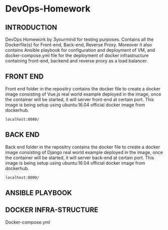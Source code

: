 # DevOps-Homework

## INTRODUCTION

DevOps Homework by 3yourmind for testing purposes. Contains all the Dockerfile(s) for Front-end, Back-end, Reverse Proxy. Moreover it also contains Ansible playbook for configuration and deployment of VM, and docker-compose.yml file for the deployment of docker infrastructure containing front-end, backend and reverse proxy as a load balancer.

## FRONT END

Front end folder in the repositry contains the docker file to create a docker image consisting of Vue.js real world example deployed in the image, once the container will be started, it will server front-end at certain port. This image is being setup using ubuntu:16.04 official docker image from dockerhub.

```
localhost:8080/
```

## BACK END

Back end folder in the repositry contains the docker file to create a docker image consisting of Django real world example deployed in the image, once the container will be started, it will server back-end at certain port. This image is being setup using ubuntu:16.04 official docker image from dockerhub.

```
localhost:8000/
```

## ANSIBLE PLAYBOOK



## DOCKER INFRA-STRUCTURE


Docker-compose.yml



